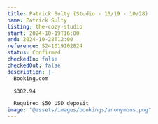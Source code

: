 ```yaml
---
title: Patrick Sulty (Studio - 10/19 - 10/28)
name: Patrick Sulty
listing: the-cozy-studio
start: 2024-10-19T16:00
end: 2024-10-28T12:00
reference: S241019102824
status: Confirmed
checkedIn: false
checkedOut: false
description: |-
  Booking.com

  $302.94

  Require: $50 USD deposit
image: "@assets/images/bookings/anonymous.png"
---
```

